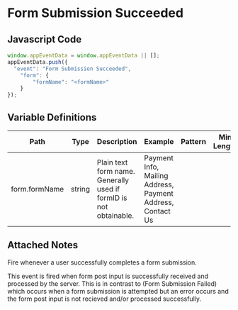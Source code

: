 # Form Submission Succeeded

### 

## Javascript Code
```js
window.appEventData = window.appEventData || [];
appEventData.push({
  "event": "Form Submission Succeeded",
    "form": {
        "formName": "<formName>"
    }
});
```

## Variable Definitions

|Path|Type|Description|Example|Pattern|Min Length|Max Length|Minimum|Maximum|Multiple Of|
| --- | --- | --- | --- | --- | --- | --- | --- | --- | --- |
|form.formName|string|Plain text form name. Generally used if formID is not obtainable. |Payment Info, Mailing Address, Payment Address, Contact Us|||||||

## Attached Notes

<p dir="auto">Fire whenever a user successfully completes a form submission.</p>
<p dir="auto">This event is fired when form post input is successfully received and processed by the server. This is in contrast to (Form Submission Failed) which occurs when a form submission is attempted but an error occurs and the form post input is not recieved and/or processed successfully.</p>
